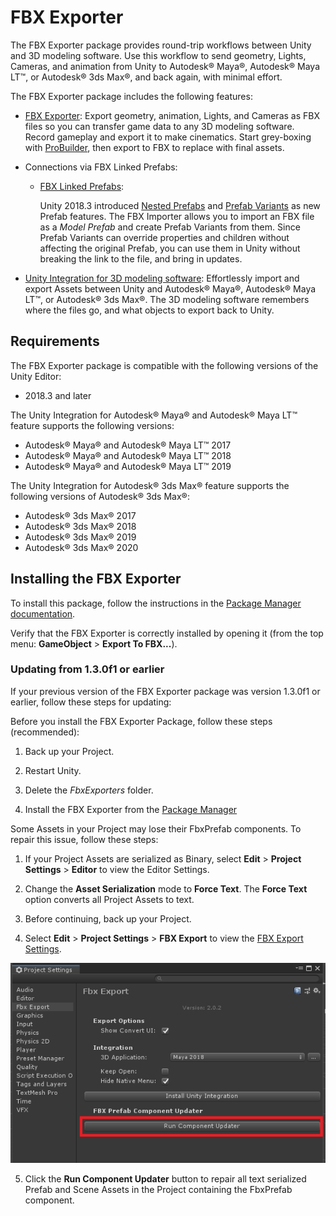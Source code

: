 # FBX Exporter 

The FBX Exporter package provides round-trip workflows between Unity and 3D modeling software. Use this workflow to send geometry, Lights, Cameras, and animation from Unity to Autodesk® Maya®, Autodesk® Maya LT™, or Autodesk® 3ds Max®, and back again, with minimal effort.

The FBX Exporter package includes the following features:

* [FBX Exporter](exporting.md): Export geometry, animation, Lights, and Cameras as FBX files so you can transfer game data to any 3D modeling software. Record gameplay and export it to make cinematics. Start grey-boxing with [ProBuilder](https://docs.unity3d.com/Packages/com.unity.probuilder@latest/), then export to FBX to replace with final assets.

* Connections via FBX Linked Prefabs:
	* [FBX Linked Prefabs](nested-prefabs.md): 

		Unity 2018.3 introduced [Nested Prefabs](https://docs.unity3d.com/2018.3/Documentation/Manual/NestedPrefabs.html) and [Prefab Variants](https://docs.unity3d.com/2018.3/Documentation/Manual/PrefabVariants.html) as new Prefab features. The FBX Importer allows you to import an FBX file as a *Model Prefab* and create Prefab Variants from them. Since Prefab Variants can override properties and children without affecting the original Prefab, you can use them in Unity without breaking the link to the file, and bring in updates.

* [Unity Integration for 3D modeling software](integration.md): Effortlessly import and export Assets between Unity and Autodesk® Maya®, Autodesk® Maya LT™, or Autodesk® 3ds Max®. The 3D modeling software remembers where the files go, and what objects to export back to Unity.

## Requirements

The FBX Exporter package is compatible with the following versions of the Unity Editor:

* 2018.3 and later

The Unity Integration for Autodesk® Maya® and Autodesk® Maya LT™ feature supports the following versions:

* Autodesk® Maya® and Autodesk® Maya LT™ 2017
* Autodesk® Maya® and Autodesk® Maya LT™ 2018
* Autodesk® Maya® and Autodesk® Maya LT™ 2019

The Unity Integration for Autodesk® 3ds Max® feature supports the following versions of Autodesk® 3ds Max®:

* Autodesk® 3ds Max® 2017
* Autodesk® 3ds Max® 2018
* Autodesk® 3ds Max® 2019
* Autodesk® 3ds Max® 2020

<a name="Repairs_1_3_0f_1"></a>
## Installing the FBX Exporter

To install this package, follow the instructions in the [Package Manager documentation](https://docs.unity3d.com/Packages/com.unity.package-manager-ui@latest).

Verify that the FBX Exporter is correctly installed by opening it (from the top menu: **GameObject** > **Export To FBX...**).

### Updating from 1.3.0f1 or earlier

If your previous version of the FBX Exporter package was version 1.3.0f1 or earlier, follow these steps for updating:

Before you install the FBX Exporter Package, follow these steps (recommended):

1. Back up your Project.

2. Restart Unity.

3. Delete the *FbxExporters* folder.

4. Install the FBX Exporter from the [Package Manager](https://docs.unity3d.com/Packages/com.unity.package-manager-ui@latest)

Some Assets in your Project may lose their FbxPrefab components. To repair this issue, follow these steps: 

1. If your Project Assets are serialized as Binary, select __Edit__ > __Project Settings__ > __Editor__ to view the Editor Settings. 

2. Change the __Asset Serialization__ mode to __Force Text__. The __Force Text__ option converts all Project Assets to text.

3. Before continuing, back up your Project.

4. Select __Edit__ > __Project Settings__ > __FBX Export__ to view the [FBX Export Settings](options.md).

  ![Run Component Updated button](images/FBXExporter_RunComponentUpdater.png)

5. Click the __Run Component Updater__ button to repair all text serialized Prefab and Scene Assets in the Project containing the FbxPrefab component.
